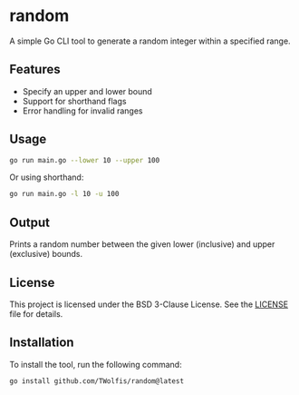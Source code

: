 # random

A simple Go CLI tool to generate a random integer within a specified range.

## Features

- Specify an upper and lower bound
- Support for shorthand flags
- Error handling for invalid ranges

## Usage

```bash
go run main.go --lower 10 --upper 100
```

Or using shorthand:

```bash
go run main.go -l 10 -u 100
```

## Output

Prints a random number between the given lower (inclusive) and upper (exclusive) bounds.

## License

This project is licensed under the BSD 3-Clause License. See the [LICENSE](./LICENSE) file for details.

## Installation

To install the tool, run the following command:

```bash
go install github.com/TWolfis/random@latest
```
